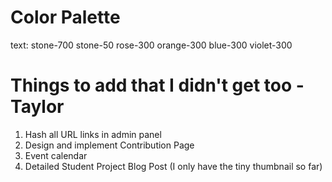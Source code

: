 # Color Palette

text: stone-700
stone-50
rose-300
orange-300
blue-300
violet-300


# Things to add that I didn't get too - Taylor 
 1) Hash all URL links in admin panel  
 2) Design and implement Contribution Page
 3) Event calendar
 4) Detailed Student Project Blog Post (I only have the tiny thumbnail so far)

